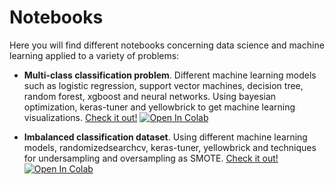 # Notebooks

Here you will find different notebooks concerning data science and machine learning applied to a variety of problems:

- **Multi-class classification problem**. Different machine learning models such as logistic regression, support vector machines, decision tree, random forest, xgboost and neural networks. Using bayesian optimization, keras-tuner and yellowbrick to get machine learning visualizations. [Check it out!](https://github.com/Albert-GM/datascience_notebooks/blob/main/toy_dataset.ipynb) [![Open In Colab](https://colab.research.google.com/assets/colab-badge.svg)](https://colab.research.google.com/github/Albert-GM/datascience_notebooks/blob/main/toy_dataset.ipynb)

- **Imbalanced classification dataset**. Using different machine learning models, randomizedsearchcv, keras-tuner, yellowbrick and techniques for undersampling and oversampling as SMOTE. [Check it out!](https://github.com/Albert-GM/datascience_notebooks/blob/main/imbalanced_dataset.ipynb) [![Open In Colab](https://colab.research.google.com/assets/colab-badge.svg)](https://colab.research.google.com/github/Albert-GM/datascience_notebooks/blob/main/imbalanced_dataset.ipynb)
